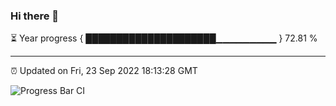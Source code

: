 ### Hi there 👋

⏳ Year progress { █████████████████████▁▁▁▁▁▁▁▁▁ } 72.81 %

---

⏰ Updated on Fri, 23 Sep 2022 18:13:28 GMT

![Progress Bar CI](https://github.com/Shyam-Makwana/GitHub-Actions-Demo/workflows/Progress%20Bar%20CI/badge.svg)
